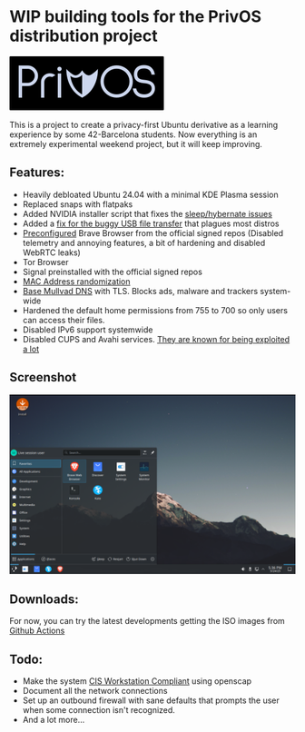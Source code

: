 # WIP building tools for the PrivOS distribution project

![Logo](https://raw.githubusercontent.com/polkaulfield/privOS-builder/refs/heads/24.04/images/banner.png)

This is a project to create a privacy-first Ubuntu derivative as a learning experience by some 42-Barcelona students.
Now everything is an extremely experimental weekend project, but it will keep improving.

## Features:
* Heavily debloated Ubuntu 24.04 with a minimal KDE Plasma session
* Replaced snaps with flatpaks
* Added NVIDIA installer script that fixes the [sleep/hybernate issues](https://gist.github.com/bmcbm/375f14eaa17f88756b4bdbbebbcfd029)
* Added a [fix for the buggy USB file transfer](https://codeberg.org/wonky/arch-udev-usb-sync) that plagues most distros
* [Preconfigured](https://forum.qubes-os.org/t/set-custom-preferences-for-brave-browser-in-disposable-qube/27351) Brave Browser from the official signed repos (Disabled telemetry and annoying features, a bit of hardening and disabled WebRTC leaks)
* Tor Browser
* Signal preinstalled with the official signed repos
* [MAC Address randomization](https://wiki.archlinux.org/title/NetworkManager#Configuring_MAC_address_randomization)
* [Base Mullvad DNS](https://mullvad.net/en/help/dns-over-https-and-dns-over-tls#linux) with TLS. Blocks ads, malware and trackers system-wide
* Hardened the default home permissions from 755 to 700 so only users can access their files.
* Disabled IPv6 support systemwide
* Disabled CUPS and Avahi services. [They are known for being exploited a lot](https://gist.github.com/FlyingFathead/880238cb2ecb4f64d81a2c4e5600511a)

## Screenshot
![Screenshot](https://raw.githubusercontent.com/polkaulfield/privOS-builder/refs/heads/25.04/images/privos.png)

## Downloads:
For now, you can try the latest developments getting the ISO images from [Github Actions](https://github.com/polkaulfield/privOS-builder/actions)

## Todo:
* Make the system [CIS Workstation Compliant](https://www.cisecurity.org/benchmark/ubuntu_linux) using openscap
* Document all the network connections
* Set up an outbound firewall with sane defaults that prompts the user when some connection isn't recognized.
* And a lot more...